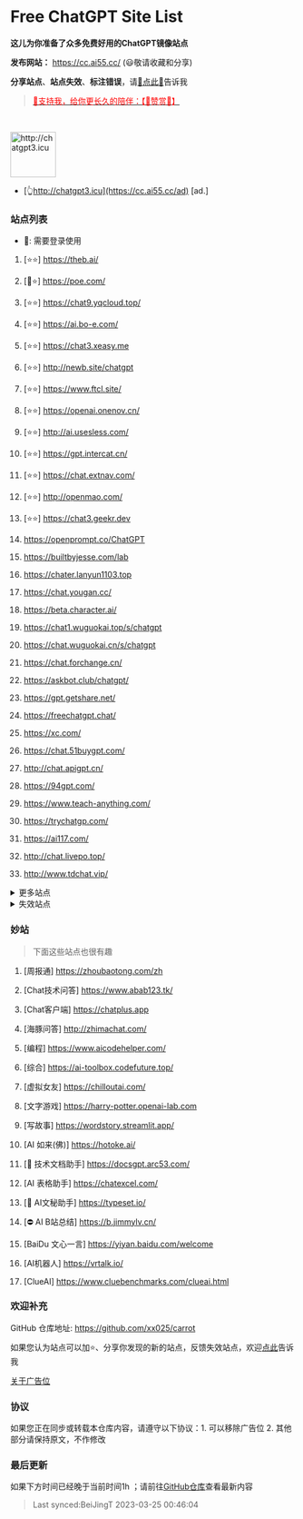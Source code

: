 # Free ChatGPT Site List

**这儿为你准备了众多免费好用的ChatGPT镜像站点**

**发布网站：** https://cc.ai55.cc/   (😃敬请收藏和分享)

**分享站点**、**站点失效**、**标注错误**，请[🌺点此🌺](https://github.com/xx025/carrot/issues)告诉我

> <a href="https://me.ai55.cc/pages/zs" target="_blank"><font color="red">🔗支持我，给你更长久的陪伴：【🧡赞赏🧡】</font></a>

<br/>

<a href="https://cc.ai55.cc/ad" target="_blank"><img src="https://st.ai55.cc/chatgpt3-icu.png" alt="http://chatgpt3.icu" style="height: 80px !important;width: auto !important;" ></a>

- [👆http://chatgpt3.icu](https://cc.ai55.cc/ad) [ad.]


### 站点列表

- 🔑: 需要登录使用

[//]: # (下面是正常的站点)


1. [⭐⭐] https://theb.ai/

1. [🔑⭐] https://poe.com/

1. [⭐⭐] https://chat9.yqcloud.top/

1. [⭐⭐] https://ai.bo-e.com/

1. [⭐⭐] https://chat3.xeasy.me

1. [⭐⭐] http://newb.site/chatgpt

1. [⭐⭐] https://www.ftcl.site/

1. [⭐⭐] https://openai.onenov.cn/

1. [⭐⭐] http://ai.usesless.com/

1. [⭐⭐] https://gpt.intercat.cn/

1. [⭐⭐] https://chat.extnav.com/

1. [⭐⭐] http://openmao.com/

1. [⭐⭐] https://chat3.geekr.dev

1.  https://openprompt.co/ChatGPT

1.  https://builtbyjesse.com/lab

1.  https://chater.lanyun1103.top

1.  https://chat.yougan.cc/

1.  https://beta.character.ai/

1.  https://chat1.wuguokai.top/s/chatgpt

1.  https://chat.wuguokai.cn/s/chatgpt

1.  https://chat.forchange.cn/

1.  https://askbot.club/chatgpt/

1.  https://gpt.getshare.net/

1.  https://freechatgpt.chat/

1.  https://xc.com/

1.  https://chat.51buygpt.com/

1.  http://chat.apigpt.cn/

1.  https://94gpt.com/

1.  https://www.teach-anything.com/

1.  https://trychatgp.com/

1.  https://ai117.com/

1.  http://chat.livepo.top/

1.  http://www.tdchat.vip/ 




<details>
  <summary>更多站点</summary>

- 🔑:需要进行**登录**或需要**密码**
    <br/>
- ⛔:有限地使用**次数**或**字数**，需提供key或进行充值进行服务升级
     <br/>
- ❓ :未测试，未进行标注也为未测试
     <br/>
[//]: # (下面是更多的站点)



1. [🔑] https://chat.service235.tk/
    <br/>

1. [🔑] https://vip.jjzn.top/
    <br/>

1. [🔑] https://codenews.cc/chatgpt
    <br/>

1. [🔑] https://www.ohmygpt.com/
    <br/>

1. [🔑] https://www.typingmind.com/
    <br/>

1. [🔑] https://www.bz1y.cn/
    <br/>

1. [🔑] https://chat.alpaca-bi.com/
    <br/>

1. [🔑] https://chat.paoying.net/
    <br/>

1. [🔑] https://chat.eaten.fun/
    <br/>

1. [🔑] https://chat.qingting.work
    <br/>

1. [🔑] https://chat.wxredcover.cn/
    <br/>

1. [⛔] http://gitopenchina.gitee.io/gpt
    <br/>

1. [⛔] http://gitopenchina.gitee.io/freechatgpt
    <br/>

1. [⛔] https://tryai.top/freechat
    <br/>

1. [⛔] https://chatmindai.com/
    <br/>

1. [⛔] https://ai.okmiku.com/chat/
    <br/>

1. [⛔] https://chatforai.com/
    <br/>

1. [⛔] https://ai.okmiku.com/chat/
    <br/>

1. [⛔] https://chatcat.pages.dev/
    <br/>

1. [⛔] https://ai.yiios.com/
    <br/>

1. [⛔] https://www.chat2ai.cn/
    <br/>

1. [⛔] https://chat.zecoba.cn/
    <br/>

1. [⛔] https://aigcfun.com/
    <br/>



</details>

[//]: # (下面是失效的站点)

<details>
  <summary>失效站点</summary>


1.  http://chatai.fyi
    <br/>

1.  https://chatmate.network/
    <br/>

1.  https://freegpt.one/
    <br/>

1.  https://freechatgpt.lol/
    <br/>

1.  https://fastgpt.app/
    <br/>

1.  https://chat.jingran.vip/
    <br/>

1.  http://itecheasy.com.cn/
    <br/>

1.  https://chatgpt.ddiu.io/
    <br/>

1.  https://chat.qingting.work/
    <br/>

1.  https://chat.aigc-model.com/
    <br/>

1.  https://chatgpt.poshist.cn/
    <br/>

1.  https://www.chatsverse.xyz/
    <br/>

1.  https://ai.v2less.com/
    <br/>

1.  https://chatgpt.h7ml.cn/
    <br/>

1.  https://chat.tgbot.co/
    <br/>

1.  https://chat.ninvfeng.xyz/
    <br/>

1.  https://talk.xiu.ee/
    <br/>

1.  https://chat.sheepig.top/
    <br/>

1.  https://chatgpt.ddiu.me/
    <br/>

1.  https://chatgpt.lcc8.com/
    <br/>

1.  https://chat.uue.me/
    <br/>

1.  http://gpt.mxnf.store/
    <br/>

1.  https://chat.moyunav.com/
    <br/>

1.  https://www.askopenai.cn/
    <br/>

1.  https://gpt.h7ml.cn/
    <br/>

1.  https://desk.im/
    <br/>

1.  https://askgptai.com/
    <br/>

1.  https://www.aitoolgpt.com/
    <br/>

1.  https://ai.ls/
    <br/>

1.  https://ai.ls/
    <br/>

1.  https://chatapi.qload.cn/
    <br/>

1.  https://chat-gpt.nikong.cn/
    <br/>

1.  https://chatgpt-flutter.h7ml.cn/
    <br/>

1.  https://www.cveoy.com/
    <br/>

1.  https://chat.h7ml.cn/
    <br/>

1.  https://freegpt.cc
    <br/>

1.  https://qachat.cn/
    <br/>


</details>

### 妙站

> 下面这些站点也很有趣


1. [周报通] https://zhoubaotong.com/zh

1. [Chat技术问答] https://www.abab123.tk/

1. [Chat客户端] https://chatplus.app

1. [海豚问答] http://zhimachat.com/

1. [编程] https://www.aicodehelper.com/

1. [综合] https://ai-toolbox.codefuture.top/

1. [虚拟女友] https://chilloutai.com/

1. [文字游戏] https://harry-potter.openai-lab.com

1. [写故事] https://wordstory.streamlit.app/

1. [AI 如来(佛)] https://hotoke.ai/

1. [🔑 技术文档助手] https://docsgpt.arc53.com/

1. [AI 表格助手] https://chatexcel.com/

1. [🔑 AI文秘助手] https://typeset.io/

1. [⛔ AI B站总结] https://b.jimmylv.cn/

1. [BaiDu 文心一言] https://yiyan.baidu.com/welcome

1. [AI机器人] https://vrtalk.io/

1. [ClueAI] https://www.cluebenchmarks.com/clueai.html



### 欢迎补充

GitHub 仓库地址: https://github.com/xx025/carrot

如果您认为站点可以加⭐、分享你发现的新的站点，反馈失效站点，欢迎[点此](https://github.com/xx025/carrot/issues)告诉我


[关于广告位](https://github.com/xx025/carrot/wiki)

### 协议

如果您正在同步或转载本仓库内容，请遵守以下协议：1. 可以移除广告位 2. 其他部分请保持原文，不作修改

### 最后更新

如果下方时间已经晚于当前时间1h ；请前往[GitHub仓库](https://github.com/xx025/carrot)查看最新内容

>Last synced:BeiJingT 2023-03-25 00:46:04
